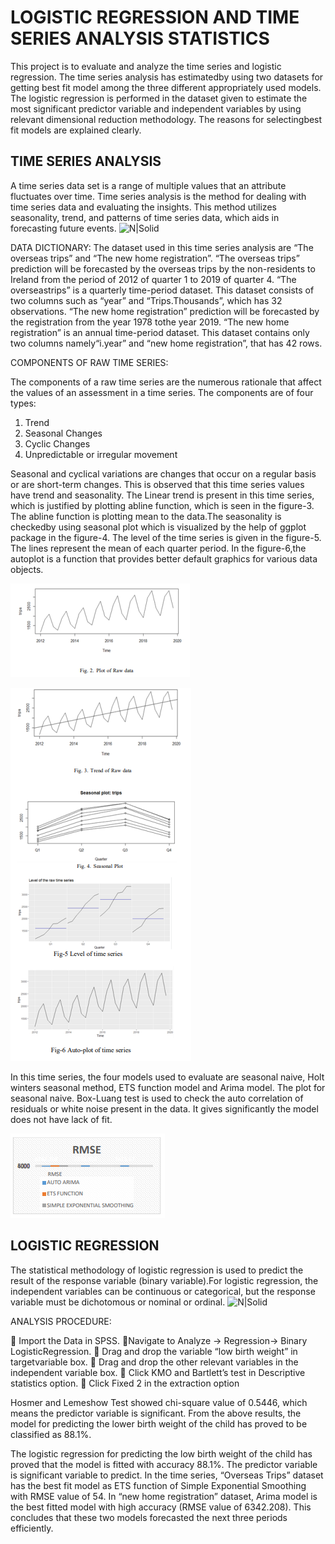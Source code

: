 # LOGISTIC REGRESSION AND TIME SERIES ANALYSIS STATISTICS

This project is to evaluate and analyze the time series and logistic regression. The time series analysis has estimatedby using two datasets for getting best fit model 
among the three different appropriately used models. The logistic regression is performed in the dataset given to estimate the most significant predictor variable and independent variables by using relevant dimensional reduction methodology. The reasons for selectingbest fit models are explained clearly.

## TIME SERIES ANALYSIS
A time series data set is a range of multiple values that an attribute fluctuates over time. Time series analysis is the method for dealing with time series data and evaluating the insights. This method utilizes seasonality, trend, and patterns of time series data, which aids in forecasting future events. 
 ![N|Solid](https://miro.medium.com/max/1280/0*AN8suioCkeRkugES.gif)
 
 DATA DICTIONARY: The dataset used in this time series analysis are “The overseas trips” and “The new home registration”. “The overseas trips” prediction will be
forecasted by the overseas trips by the non-residents to Ireland from the period of 2012 of quarter 1 to 2019 of quarter 4. “The overseastrips” is a quarterly time-period dataset. This dataset consists of two columns such as “year” 
and “Trips.Thousands”, which has 32 observations. “The new home registration” prediction will be forecasted by the registration from the year 1978 tothe year 2019. “The new home registration” is an annual time-period dataset. This dataset contains only two columns namely“i.year” and “new home registration”, that has 42 rows.

COMPONENTS OF RAW TIME SERIES:

The components of a raw time series are the numerous rationale that affect the values of an assessment in a time series. The components are of four types:   
1. Trend 
2. Seasonal Changes 
3. Cyclic Changes                                              
4. Unpredictable or irregular movement 

Seasonal and cyclical variations are changes that occur on a regular basis or are short-term changes. This is observed that this time series values have trend and seasonality. The Linear trend is present in this time series, which is justified by plotting abline function, which is seen in the figure-3. The abline function is plotting mean to the data.The seasonality is checkedby using seasonal plot which is visualized by the help of ggplot package in the figure-4. The level of the time series is given in the figure-5. The lines represent the mean of each quarter period. In the figure-6,the autoplot is a function that provides better default graphics for various data objects.

![N|Solid](https://github.com/IswaryaYogeashwaran/LOGISTIC-REGRESSION-AND-TIME-SERIES-ANALYSIS/blob/main/statsPicture2.png?raw=true)

![N|Solid](https://github.com/IswaryaYogeashwaran/LOGISTIC-REGRESSION-AND-TIME-SERIES-ANALYSIS/blob/main/StatsPicture1.png?raw=true)
 
 In this time series, the four models used to evaluate are seasonal naive, Holt winters seasonal method, ETS function model and Arima model. The plot for seasonal naive. Box-Luang test is used to check the auto correlation of residuals or white noise present in the data. It gives significantly the model does not have lack of fit.
 
 ![N|Solid](https://github.com/IswaryaYogeashwaran/LOGISTIC-REGRESSION-AND-TIME-SERIES-ANALYSIS/blob/main/StatsPicture3.png?raw=true)

## LOGISTIC REGRESSION
The statistical methodology of logistic regression is used to predict the result of the response variable (binary variable).For logistic regression, the independent variables can be continuous or categorical, but the response variable must be
dichotomous or nominal or ordinal. 
![N|Solid](https://miro.medium.com/max/986/1*rmXSVr7NopG_hFH0XZsEPA.png)



ANALYSIS PROCEDURE:

 Import the Data in SPSS.
Navigate to Analyze -> Regression-> Binary LogisticRegression.
 Drag and drop the variable “low birth weight” in targetvariable box.
 Drag and drop the other relevant variables in the independent variable box.
 Click KMO and Bartlett’s test in Descriptive statistics option.
 Click Fixed 2 in the extraction option

Hosmer and Lemeshow Test showed chi-square value of 0.5446, which means the predictor variable is significant. From the above results, the model for predicting the lower birth weight of the child has proved to be classified as 88.1%.

The logistic regression for predicting the low birth weight of the child has proved that the model is fitted with accuracy 88.1%. The predictor variable is significant variable to predict. In the time series, “Overseas Trips” dataset has the best fit model as ETS function of Simple Exponential Smoothing with RMSE value of 54. In “new home registration” dataset, Arima model is the best fitted model with high accuracy (RMSE value of 6342.208). This concludes that these two models forecasted the next three periods efficiently.





























   
   
